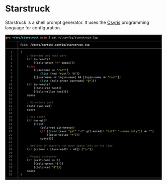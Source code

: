 # Starstruck

Starstruck is a shell prompt generator.
It uses the [Osyris](https://github.com/mortie/osyris) programming language
for configuration.

![Screenshot](screenshot.png)
